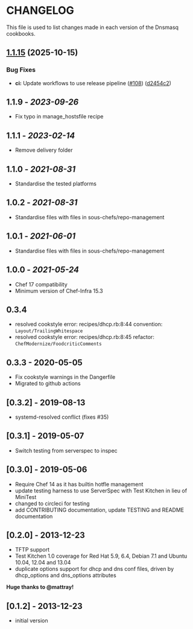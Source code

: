 # CHANGELOG

This file is used to list changes made in each version of the Dnsmasq cookbooks.

## [1.1.15](https://github.com/sous-chefs/dnsmasq/compare/1.1.14...v1.1.15) (2025-10-15)


### Bug Fixes

* **ci:** Update workflows to use release pipeline ([#108](https://github.com/sous-chefs/dnsmasq/issues/108)) ([d2454c2](https://github.com/sous-chefs/dnsmasq/commit/d2454c24f08f666d9d0193c5dcc30cd6174040e5))

## 1.1.9 - *2023-09-26*

* Fix typo in manage_hostsfile recipe

## 1.1.1 - *2023-02-14*

* Remove delivery folder

## 1.1.0 - *2021-08-31*

* Standardise the tested platforms

## 1.0.2 - *2021-08-31*

* Standardise files with files in sous-chefs/repo-management

## 1.0.1 - *2021-06-01*

* Standardise files with files in sous-chefs/repo-management

## 1.0.0 - *2021-05-24*

* Chef 17 compatibility
* Minimum version of Chef-Infra 15.3

## 0.3.4

* resolved cookstyle error: recipes/dhcp.rb:8:44 convention: `Layout/TrailingWhitespace`
* resolved cookstyle error: recipes/dhcp.rb:8:45 refactor: `ChefModernize/FoodcriticComments`

## 0.3.3 - 2020-05-05

* Fix cookstyle warnings in the Dangerfile
* Migrated to github actions

## [0.3.2] - 2019-08-13

* systemd-resolved conflict (fixes #35)

## [0.3.1] - 2019-05-07

* Switch testing from serverspec to inspec

## [0.3.0] - 2019-05-06

* Require Chef 14 as it has builtin hotfle management
* update testing harness to use ServerSpec with Test Kitchen in lieu of MiniTest
* changed to circleci for testing
* add CONTRIBUTING documentation, update TESTING and README documentation

## [0.2.0] - 2013-12-23

* TFTP support
* Test Kitchen 1.0 coverage for Red Hat 5.9, 6.4, Debian 7.1
 and Ubuntu 10.04, 12.04 and 13.04
* duplicate options support for dhcp and dns conf files,
 driven by dhcp_options and dns_options attributes

**Huge thanks to @mattray!**

## [0.1.2] - 2013-12-23

* initial version
